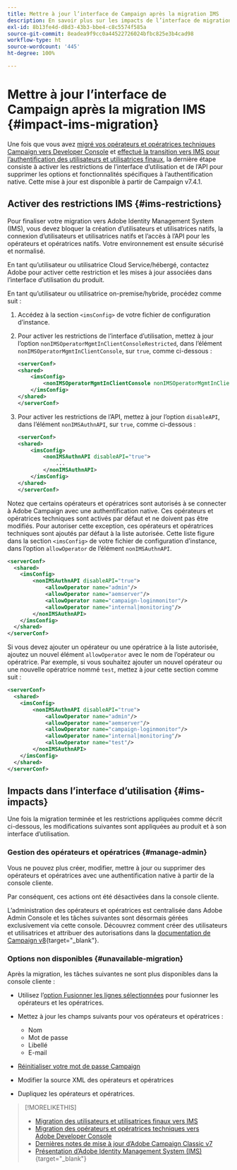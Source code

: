```yaml
---
title: Mettre à jour l’interface de Campaign après la migration IMS
description: En savoir plus sur les impacts de l’interface de migration d’Adobe Identity Management System
exl-id: 8b13fe4d-d8d3-43b3-bbe4-c8c5574f585a
source-git-commit: 8eadea9f9cc0a44522726024bfbc825e3b4cad98
workflow-type: ht
source-wordcount: '445'
ht-degree: 100%

---
```


# Mettre à jour l’interface de Campaign après la migration IMS {#impact-ims-migration}

Une fois que vous avez [migré vos opérateurs et opératrices techniques Campaign vers Developer Console](ims-migration.md) et [effectué la transition vers IMS pour l’authentification des utilisateurs et utilisatrices finaux](migrate-users-to-ims.md), la dernière étape consiste à activer les restrictions de l’interface d’utilisation et de l’API pour supprimer les options et fonctionnalités spécifiques à l’authentification native. Cette mise à jour est disponible à partir de Campaign v7.4.1.

## Activer des restrictions IMS {#ims-restrictions}

Pour finaliser votre migration vers Adobe Identity Management System (IMS), vous devez bloquer la création d’utilisateurs et utilisatrices natifs, la connexion d’utilisateurs et utilisatrices natifs et l’accès à l’API pour les opérateurs et opératrices natifs. Votre environnement est ensuite sécurisé et normalisé.

En tant qu’utilisateur ou utilisatrice Cloud Service/hébergé, contactez Adobe pour activer cette restriction et les mises à jour associées dans l’interface d’utilisation du produit.

En tant qu’utilisateur ou utilisatrice on-premise/hybride, procédez comme suit :

1. Accédez à la section `<imsConfig>` de votre fichier de configuration d’instance.
1. Pour activer les restrictions de l’interface d’utilisation, mettez à jour l’option `nonIMSOperatorMgmtInClientConsoleRestricted`, dans l’élément `nonIMSOperatorMgmtInClientConsole`, sur `true`, comme ci-dessous :


   ```xml
   <serverConf>
   <shared>
       <imsConfig>
           <nonIMSOperatorMgmtInClientConsole nonIMSOperatorMgmtInClientConsoleRestricted="true"/>
       </imsConfig>
   </shared>
   </serverConf>
   ```

1. Pour activer les restrictions de l’API, mettez à jour l’option `disableAPI`, dans l’élément `nonIMSAuthnAPI`, sur `true`, comme ci-dessous :

   ```xml
   <serverConf>
   <shared>
       <imsConfig>
           <nonIMSAuthnAPI disableAPI="true">
               ...
           </nonIMSAuthnAPI>
       </imsConfig>
   </shared>
   </serverConf>
   ```

Notez que certains opérateurs et opératrices sont autorisés à se connecter à Adobe Campaign avec une authentification native. Ces opérateurs et opératrices techniques sont activés par défaut et ne doivent pas être modifiés. Pour autoriser cette exception, ces opérateurs et opératrices techniques sont ajoutés par défaut à la liste autorisée. Cette liste figure dans la section `<imsConfig>` de votre fichier de configuration d’instance, dans l’option `allowOperator` de l’élément `nonIMSAuthnAPI`.

```xml
<serverConf>
  <shared>
    <imsConfig>
        <nonIMSAuthnAPI disableAPI="true">
            <allowOperator name="admin"/>
            <allowOperator name="aemserver"/>
            <allowOperator name="campaign-loginmonitor"/>
            <allowOperator name="internal|monitoring"/>
        </nonIMSAuthnAPI>
    </imsConfig>
  </shared>
</serverConf>
```

Si vous devez ajouter un opérateur ou une opératrice à la liste autorisée, ajoutez un nouvel élément `allowOperator` avec le nom de l’opérateur ou opératrice. Par exemple, si vous souhaitez ajouter un nouvel opérateur ou une nouvelle opératrice nommé `test`, mettez à jour cette section comme suit :

```xml
<serverConf>
  <shared>
    <imsConfig>
        <nonIMSAuthnAPI disableAPI="true">
            <allowOperator name="admin"/>
            <allowOperator name="aemserver"/>
            <allowOperator name="campaign-loginmonitor"/>
            <allowOperator name="internal|monitoring"/>
            <allowOperator name="test"/>
        </nonIMSAuthnAPI>
    </imsConfig>
  </shared>
</serverConf>
```

## Impacts dans l’interface d’utilisation {#ims-impacts}

Une fois la migration terminée et les restrictions appliquées comme décrit ci-dessous, les modifications suivantes sont appliquées au produit et à son interface d’utilisation.

### Gestion des opérateurs et opératrices {#manage-admin}

Vous ne pouvez plus créer, modifier, mettre à jour ou supprimer des opérateurs et opératrices avec une authentification native à partir de la console cliente.

Par conséquent, ces actions ont été désactivées dans la console cliente.

L’administration des opérateurs et opératrices est centralisée dans Adobe Admin Console et les tâches suivantes sont désormais gérées exclusivement via cette console. Découvrez comment créer des utilisateurs et utilisatrices et attribuer des autorisations dans la [documentation de Campaign v8](https://experienceleague.adobe.com/fr/docs/campaign/campaign-v8/admin/permissions/manage-permissions){target="_blank"}.

### Options non disponibles {#unavailable-migration}

Après la migration, les tâches suivantes ne sont plus disponibles dans la console cliente :

* Utilisez l’[option Fusionner les lignes sélectionnées](../../platform/using/updating-data.md#merge-data) pour fusionner les opérateurs et les opératrices.

* Mettez à jour les champs suivants pour vos opérateurs et opératrices :
   * Nom
   * Mot de passe
   * Libellé
   * E-mail

* [Réinitialiser votre mot de passe Campaign](../../production/using/lost-password.md)

* Modifier la source XML des opérateurs et opératrices

* Dupliquez les opérateurs et opératrices.


>[!MORELIKETHIS]
>
>* [Migration des utilisateurs et utilisatrices finaux vers IMS](migrate-users-to-ims.md)
>* [Migration des opérateurs et opératrices techniques vers Adobe Developer Console](ims-migration.md)
>* [Dernières notes de mise à jour d’Adobe Campaign Classic v7](../../rn/using/latest-release.md)
>* [Présentation d’Adobe Identity Management System (IMS)](https://helpx.adobe.com/fr/enterprise/using/identity.html){target="_blank"}
